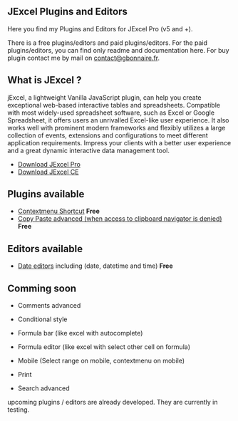 ## JExcel Plugins and Editors

Here you find my Plugins and Editors for JExcel Pro (v5 and +).

There is a free plugins/editors and paid plugins/editors. For the paid plugins/editors, you can find only readme and documentation here. For buy plugin contact me by mail on [contact@gbonnaire.fr](mailto://contact@gbonnaire.fr).

## What is JExcel ?

jExcel, a lightweight Vanilla JavaScript plugin, can help you create exceptional web-based interactive tables and spreadsheets. Compatible with most widely-used spreadsheet software, such as Excel or Google Spreadsheet, it offers users an unrivalled Excel-like user experience. It also works well with prominent modern frameworks and flexibly utilizes a large collection of events, extensions and configurations to meet different application requirements. Impress your clients with a better user experience and a great dynamic interactive data management tool.

- [Download JExcel Pro](https://www.jexcel.net) 
- [Download JExcel CE](https://bossanova.uk/jexcel/)


## Plugins available
- [Contextmenu Shortcut](https://github.com/Guillaume-Bo/jexcel-plugins-and-editors/tree/master/plugins/contextmenu_shortcut) **Free**
- [Copy Paste advanced (when access to clipboard navigator is denied)](https://github.com/Guillaume-Bo/jexcel-plugins-and-editors/blob/master/plugins/copypaste_advanced) **Free**

## Editors available
- [Date editors](https://github.com/Guillaume-Bo/jexcel-plugins-and-editors/tree/master/editors/dates) including (date, datetime and time) **Free**

## Comming soon
- Comments advanced
- Conditional style

- Formula bar (like excel with autocomplete)
- Formula editor (like excel with select other cell on formula)
- Mobile (Select range on mobile, contextmenu on mobile)
- Print
- Search advanced


upcoming plugins / editors are already developed. They are currently in testing.
